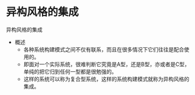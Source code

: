 # 异构风格的集成

异构风格的集成

- 概述
  - 各种系统构建模式之间不仅有联系，而且在很多情况下它们往往是配合使用的。
  - 即面对一个实际系统，很难判断它究竟是A型，还是B型，亦或者是C型，单纯的把它归到任何一型都是很勉强的。
  - 这样的系统可以称为复合型系统，这样的系统构建模式就称为异构风格的集成。


